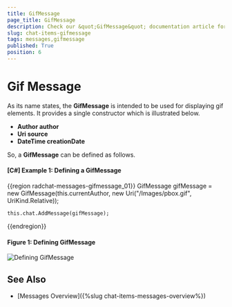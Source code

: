 ```yaml
---
title: GifMessage
page_title: GifMessage
description: Check our &quot;GifMessage&quot; documentation article for the RadChat WPF control.
slug: chat-items-gifmessage
tags: messages,gifmessage
published: True
position: 6
---
```


# Gif Message

As its name states, the __GifMessage__ is intended to be used for displaying gif elements. It provides a single constructor which is illustrated below.

* __Author author__ 
* __Uri source__ 
* __DateTime creationDate__

So, a __GifMessage__ can be defined as follows.

#### __[C#] Example 1: Defining a GifMessage__

{{region radchat-messages-gifmessage_01}}
	GifMessage gifMessage = new GifMessage(this.currentAuthor, new Uri("/Images/pbox.gif", UriKind.Relative));

	this.chat.AddMessage(gifMessage);
{{endregion}}

#### __Figure 1: Defining GifMessage__
![Defining GifMessage](images/RadChat_Messages_Gif_01.gif)

## See Also

* [Messages Overview]({%slug chat-items-messages-overview%})